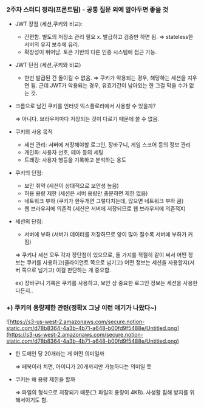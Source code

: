 ### 2주차 스터디 정리(프론트팀) - 공통 질문 외에 알아두면 좋을 것

- JWT 장점 (세션,쿠키와 비교):
    - 간편함. 별도의 저장소 관리 필요 x. 발급하고 검증만 하면 됨. ⇒ stateless한 서버의 유지 보수에 유리.
    - 확장성이 뛰어남. 토큰 기반의 다른 인증 시스템에 접근 가능.
- JWT 단점 (세션,쿠키와 비교)
    - 한번 발급된 건 돌이킬 수 없음. ⇒ 쿠키가 악용되는 경우, 해당하는 세션을 지우면 됨. 근데 JWT가 악용되는 경우, 유효기간이 남아있는 한 그걸 막을 수가 없는 것.
- 크롬으로 남긴 쿠키를 인터넷 익스플로러에서 사용할 수 있을까?

    ⇒ 아니다. 브라우저마다 저장되는 것이 다르기 때문에 쓸 수 없음.

- 쿠키의 사용 목적
    - 세션 관리: 서버에 저장해야할 로그인, 장바구니, 게임 스코어 등의 정보 관리
    - 개인화: 사용자 선호, 테마 등의 세팅
    - 트래킹: 사용자 행등을 기록하고 분석하는 용도
- 쿠키의 단점:
    - 보안 취약 (세션이 상대적으로 보안성 높음)
    - 허용 용량 제한 (세션은 서버 용량만 충분하면 제한 없음)
    - 네트워크 부하 (쿠키가 한두개면 그렇다치는데, 많으면 네트워크 부하 큼)
    - 웹 브라우저에 의존적 (세션은 서버에 저장되므로 웹 브라우저에 의존적X)
- 세션의 단점:
    - 서버에 부하 (서버가 데이터를 저장하므로 양이 많아 질수록 서버에 부하가 커짐)

    ⇒ 쿠키나 세션 모두 각자 장단점이 있으므로, 둘 가지를 적절히 같이 써서 어떤 정보는 쿠키를 사용하고(클라이언트 쪽으로 넘기고) 어떤 정보는 세션을 사용할지(서버 쪽으로 넘기고) 이걸 판단하는 게 중요함.

    ex) 장바구니 기록은 쿠키를 사용하고, 보안 상 중요한 로그인 정보는 세션을 사용한다든지..

### +) 쿠키의 용량제한 관련(정확X 그냥 이런 얘기가 나왔다~)

![https://s3-us-west-2.amazonaws.com/secure.notion-static.com/d78b8364-4a3b-4b71-a648-b00fd9f5488e/Untitled.png](https://s3-us-west-2.amazonaws.com/secure.notion-static.com/d78b8364-4a3b-4b71-a648-b00fd9f5488e/Untitled.png)

- 한 도메인 당 20개라는 게 어떤 의미일까

    ⇒ 페북이라 치면, 아이디가 20개까지만 가능하다는 의미일 듯

- 쿠키는 왜 용량 제한을 할까

    ⇒ 파일의 형식으로 저장되기 때문(그 파일의 용량이 4KB). 사생활 침해 방지를 위해서이기도 함.
